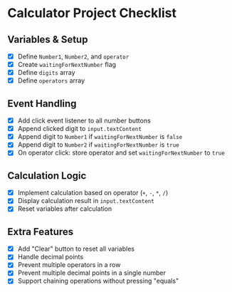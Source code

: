# Calculator Project Checklist

## Variables & Setup
- [x] Define `Number1`, `Number2`, and `operator`
- [x] Create `waitingForNextNumber` flag
- [x] Define `digits` array
- [x] Define `operators` array

## Event Handling
- [x] Add click event listener to all number buttons
- [x] Append clicked digit to `input.textContent`
- [x] Append digit to `Number1` if `waitingForNextNumber` is `false`
- [x] Append digit to `Number2` if `waitingForNextNumber` is `true`
- [x] On operator click: store operator and set `waitingForNextNumber` to `true`

## Calculation Logic
- [x] Implement calculation based on operator (`+`, `-`, `*`, `/`)
- [x] Display calculation result in `input.textContent`
- [x] Reset variables after calculation

## Extra Features
- [x] Add "Clear" button to reset all variables
- [x] Handle decimal points
- [x] Prevent multiple operators in a row
- [x] Prevent multiple decimal points in a single number
- [x] Support chaining operations without pressing "equals"